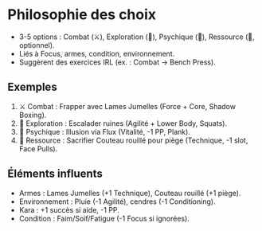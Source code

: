 # Philosophie des choix
- 3-5 options : Combat (⚔️), Exploration (🧭), Psychique (🧠), Ressource (🧪, optionnel).  
- Liés à Focus, armes, condition, environnement.  
- Suggèrent des exercices IRL (ex. : Combat → Bench Press).  

## Exemples
1. ⚔️ Combat : Frapper avec Lames Jumelles (Force + Core, Shadow Boxing).  
2. 🧭 Exploration : Escalader ruines (Agilité + Lower Body, Squats).  
3. 🧠 Psychique : Illusion via Flux (Vitalité, -1 PP, Plank).  
4. 🧪 Ressource : Sacrifier Couteau rouillé pour piège (Technique, -1 slot, Face Pulls).  

## Éléments influents
- Armes : Lames Jumelles (+1 Technique), Couteau rouillé (+1 piège).  
- Environnement : Pluie (-1 Agilité), cendres (-1 Conditioning).  
- Kara : +1 succès si aide, -1 PP.  
- Condition : Faim/Soif/Fatigue (-1 Focus si ignorées).
